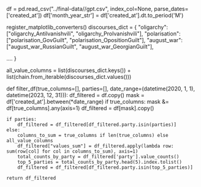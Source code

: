 
df = pd.read_csv("../final-data//gpt.csv", index_col=None,  parse_dates=['created_at'])
df['month_year_str'] = df['created_at'].dt.to_period('M')


register_matplotlib_converters()
discourses_dict = {
    "oligarchy": ["oligarchy_AntiIvanishvili", "oligarchy_ProIvanishvili"],
    "polarisation": ["polarisation_GovGuilt", "polarisation_OpositionGuilt"],
    "august_war": ["august_war_RussianGuilt", "august_war_GeorgianGuilt"],

   ....
}

all_value_columns = list(discourses_dict.keys()) + list(chain.from_iterable(discourses_dict.values()))

def filter_df(true_columns=[], parties=[], date_range=(datetime(2020, 1, 1), datetime(2023, 12, 31))):
    df_filtered = df.copy()
    mask = df['created_at'].between(*date_range)
    if true_columns:
        mask &= df[true_columns].any(axis=1)
    df_filtered = df[mask].copy()

    if parties:
        df_filtered = df_filtered[df_filtered.party.isin(parties)]
    else:
        columns_to_sum = true_columns if len(true_columns) else all_value_columns
        df_filtered["values_sum"] = df_filtered.apply(lambda row: sum(row[col] for col in columns_to_sum), axis=1)
        total_counts_by_party = df_filtered['party'].value_counts()
        top_5_parties = total_counts_by_party.head(5).index.tolist()
        df_filtered = df_filtered[df_filtered.party.isin(top_5_parties)]

    return df_filtered
